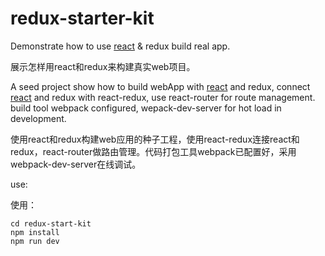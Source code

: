 # redux-starter-kit

Demonstrate how to use [react][] &amp; redux build real app. 

展示怎样用react和redux来构建真实web项目。

A seed project show how to build webApp with [react][] and redux, connect [react][] and redux with react-redux, use react-router for route management. build tool webpack configured, wepack-dev-server for hot load in development.

使用react和redux构建web应用的种子工程，使用react-redux连接react和redux，react-router做路由管理。代码打包工具webpack已配置好，采用webpack-dev-server在线调试。

use:

使用： 

    cd redux-start-kit  
    npm install  
    npm run dev  

[react]: https://github.com/facebook/react
[redux]: https://github.com/reactjs/redux
